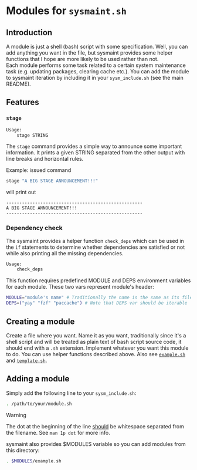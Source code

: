 # Modules for `sysmaint.sh`

## Introduction

A module is just a shell (bash) script with some specification. Well, you can add
anything you want in the file, but sysmaint provides some helper functions that I
hope are more likely to be used rather than not.\
Each module performs some task related to a certain system maintenance task (e.g.
updating packages, clearing cache etc.). You can add the module to sysmaint iteration
by including it in your `sysm_include.sh` (see the main README).

## Features

### `stage`

```bash
Usage:
    stage STRING
```

The `stage` command provides a simple way to announce some important information.
It prints a given STRING separated from the other output with line breaks and
horizontal rules.

Example: issued command

```bash
stage "A BIG STAGE ANNOUNCEMENT!!!"
```

will print out

```
----------------------------------------------------
A BIG STAGE ANNOUNCEMENT!!!
----------------------------------------------------
```

### Dependency check

The sysmaint provides a helper function `check_deps` which can be used in the `if`
statements to determine whether dependencies are satisfied or not while also
printing all the missing dependencies.

```bash
Usage:
    check_deps
```

This function requires predefined MODULE and DEPS environment variables for each module.
These two vars represent module's header:

```bash
MODULE="module's name" # Traditionally the name is the same as its filename
DEPS=("yay" "fzf" "paccache") # Note that DEPS var should be iterable
```

## Creating a module

Create a file where you want. Name it as you want, traditionally since it's a shell script and
will be treated as plain text of bash script source code, it should end with a `.sh` extension.
Implement whatever you want this module to do. You can use helper functions described above.
Also see [`example.sh`](./example.sh) and [`template.sh`](./template.sh).

## Adding a module

Simply add the following line to your `sysm_include.sh`:

```bash
. /path/to/your/module.sh
```

> [!WARNING]
> The dot at the beginning of the line <ins>should</ins> be whitespace separated from the filename.
> See `man 1p dot` for more info.

sysmaint also provides $MODULES variable so you can add modules from this directory:

```bash
. $MODULES/example.sh
```

